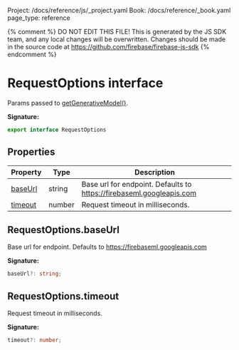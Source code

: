 Project: /docs/reference/js/_project.yaml
Book: /docs/reference/_book.yaml
page_type: reference

{% comment %}
DO NOT EDIT THIS FILE!
This is generated by the JS SDK team, and any local changes will be
overwritten. Changes should be made in the source code at
https://github.com/firebase/firebase-js-sdk
{% endcomment %}

# RequestOptions interface
Params passed to [getGenerativeModel()](./vertexai-preview.md#getgenerativemodel_e3037c9)<!-- -->.

<b>Signature:</b>

```typescript
export interface RequestOptions 
```

## Properties

|  Property | Type | Description |
|  --- | --- | --- |
|  [baseUrl](./vertexai-preview.requestoptions.md#requestoptionsbaseurl) | string | Base url for endpoint. Defaults to https://firebaseml.googleapis.com |
|  [timeout](./vertexai-preview.requestoptions.md#requestoptionstimeout) | number | Request timeout in milliseconds. |

## RequestOptions.baseUrl

Base url for endpoint. Defaults to https://firebaseml.googleapis.com

<b>Signature:</b>

```typescript
baseUrl?: string;
```

## RequestOptions.timeout

Request timeout in milliseconds.

<b>Signature:</b>

```typescript
timeout?: number;
```
